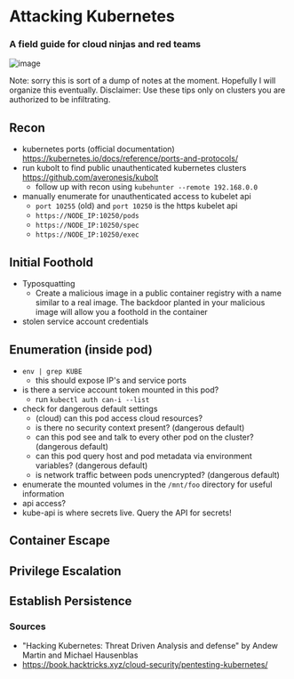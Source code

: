 # Attacking Kubernetes 

### A field guide for cloud ninjas and red teams
![image](https://user-images.githubusercontent.com/24460340/169073810-c0a06695-2f0f-492d-8283-a129b8e9ab3c.png)
 
Note: sorry this is sort of a dump of notes at the moment. Hopefully I will organize this eventually.
Disclaimer: Use these tips only on clusters you are authorized to be infiltrating.

## Recon
- kubernetes ports (official documentation) https://kubernetes.io/docs/reference/ports-and-protocols/
- run kubolt to find public unauthenticated kubernetes clusters https://github.com/averonesis/kubolt
  - follow up with recon using `kubehunter --remote 192.168.0.0` 
- manually enumerate for unauthenticated access to kubelet api
  - `port 10255` (old) and `port 10250` is the https kubelet api
  - `https://NODE_IP:10250/pods`
  - `https://NODE_IP:10250/spec` 
  - `https://NODE_IP:10250/exec`

## Initial Foothold
- Typosquatting
  - Create a malicious image in a public container registry with a name similar to a real image. The backdoor planted in your malicious image will allow you a foothold in the container
- stolen service account credentials

## Enumeration (inside pod)
- `env | grep KUBE`
  - this should expose IP's and service ports    
- is there a service account token mounted in this pod?
  - run `kubectl auth can-i --list`
- check for dangerous default settings
  - (cloud) can this pod access cloud resources? 
  - is there no security context present? (dangerous default)
  - can this pod see and talk to every other pod on the cluster? (dangerous default)
  - can this pod query host and pod metadata via environment variables? (dangerous default)
  - is network traffic between pods unencrypted? (dangerous default) 
- enumerate the mounted volumes in the `/mnt/foo` directory for useful information  
- api access?
 - kube-api is where secrets live. Query the API for secrets!
 
## Container Escape 

## Privilege Escalation

## Establish Persistence

### Sources 
- "Hacking Kubernetes: Threat Driven Analysis and defense" by Andew Martin and Michael Hausenblas
- https://book.hacktricks.xyz/cloud-security/pentesting-kubernetes/
